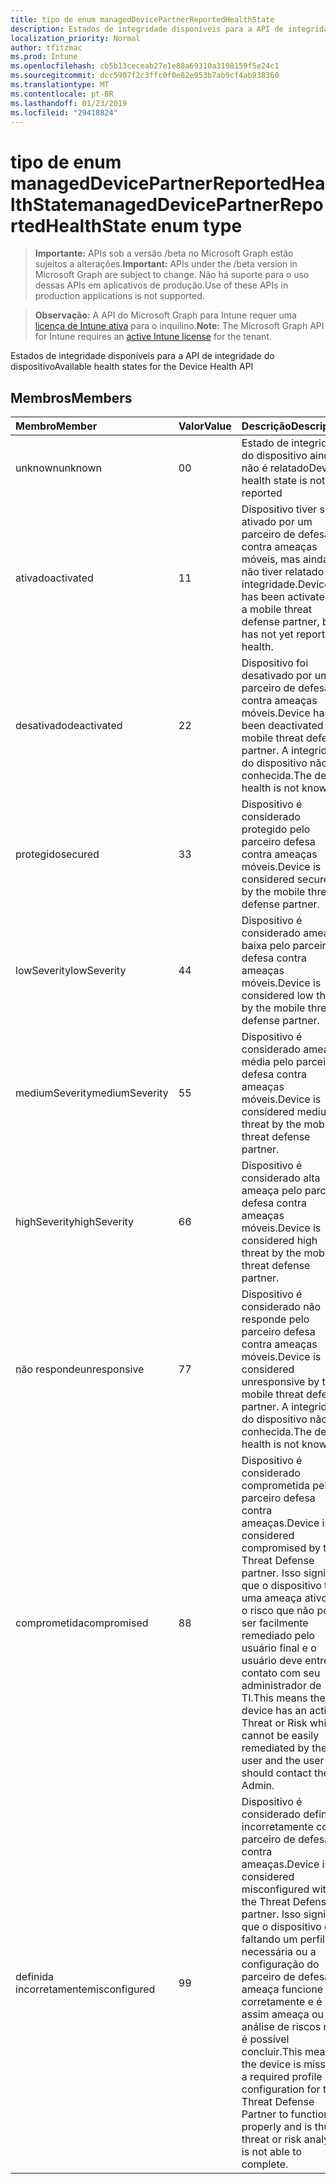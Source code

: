 ```yaml
---
title: tipo de enum managedDevicePartnerReportedHealthState
description: Estados de integridade disponíveis para a API de integridade do dispositivo
localization_priority: Normal
author: tfitzmac
ms.prod: Intune
ms.openlocfilehash: cb5b13ceceab27e1e88a69310a3198159f5e24c1
ms.sourcegitcommit: dcc5907f2c3ffc0f0e82e953b7ab9cf4ab938360
ms.translationtype: MT
ms.contentlocale: pt-BR
ms.lasthandoff: 01/23/2019
ms.locfileid: "29418824"
---
```

# <a name="manageddevicepartnerreportedhealthstate-enum-type"></a><span data-ttu-id="35426-103">tipo de enum managedDevicePartnerReportedHealthState</span><span class="sxs-lookup"><span data-stu-id="35426-103">managedDevicePartnerReportedHealthState enum type</span></span>

> <span data-ttu-id="35426-104">**Importante:** APIs sob a versão /beta no Microsoft Graph estão sujeitos a alterações.</span><span class="sxs-lookup"><span data-stu-id="35426-104">**Important:** APIs under the /beta version in Microsoft Graph are subject to change.</span></span> <span data-ttu-id="35426-105">Não há suporte para o uso dessas APIs em aplicativos de produção.</span><span class="sxs-lookup"><span data-stu-id="35426-105">Use of these APIs in production applications is not supported.</span></span>

> <span data-ttu-id="35426-106">**Observação:** A API do Microsoft Graph para Intune requer uma [licença de Intune ativa](https://go.microsoft.com/fwlink/?linkid=839381) para o inquilino.</span><span class="sxs-lookup"><span data-stu-id="35426-106">**Note:** The Microsoft Graph API for Intune requires an [active Intune license](https://go.microsoft.com/fwlink/?linkid=839381) for the tenant.</span></span>

<span data-ttu-id="35426-107">Estados de integridade disponíveis para a API de integridade do dispositivo</span><span class="sxs-lookup"><span data-stu-id="35426-107">Available health states for the Device Health API</span></span>

## <a name="members"></a><span data-ttu-id="35426-108">Membros</span><span class="sxs-lookup"><span data-stu-id="35426-108">Members</span></span>
|<span data-ttu-id="35426-109">Membro</span><span class="sxs-lookup"><span data-stu-id="35426-109">Member</span></span>|<span data-ttu-id="35426-110">Valor</span><span class="sxs-lookup"><span data-stu-id="35426-110">Value</span></span>|<span data-ttu-id="35426-111">Descrição</span><span class="sxs-lookup"><span data-stu-id="35426-111">Description</span></span>|
|:---|:---|:---|
|<span data-ttu-id="35426-112">unknown</span><span class="sxs-lookup"><span data-stu-id="35426-112">unknown</span></span>|<span data-ttu-id="35426-113">0</span><span class="sxs-lookup"><span data-stu-id="35426-113">0</span></span>|<span data-ttu-id="35426-114">Estado de integridade do dispositivo ainda não é relatado</span><span class="sxs-lookup"><span data-stu-id="35426-114">Device health state is not yet reported</span></span>|
|<span data-ttu-id="35426-115">ativado</span><span class="sxs-lookup"><span data-stu-id="35426-115">activated</span></span>|<span data-ttu-id="35426-116">1</span><span class="sxs-lookup"><span data-stu-id="35426-116">1</span></span>|<span data-ttu-id="35426-117">Dispositivo tiver sido ativado por um parceiro de defesa contra ameaças móveis, mas ainda não tiver relatado integridade.</span><span class="sxs-lookup"><span data-stu-id="35426-117">Device has been activated by a mobile threat defense partner, but has not yet reported health.</span></span>|
|<span data-ttu-id="35426-118">desativado</span><span class="sxs-lookup"><span data-stu-id="35426-118">deactivated</span></span>|<span data-ttu-id="35426-119">2</span><span class="sxs-lookup"><span data-stu-id="35426-119">2</span></span>|<span data-ttu-id="35426-120">Dispositivo foi desativado por um parceiro de defesa contra ameaças móveis.</span><span class="sxs-lookup"><span data-stu-id="35426-120">Device has been deactivated by a mobile threat defense partner.</span></span> <span data-ttu-id="35426-121">A integridade do dispositivo não é conhecida.</span><span class="sxs-lookup"><span data-stu-id="35426-121">The device health is not known.</span></span>|
|<span data-ttu-id="35426-122">protegido</span><span class="sxs-lookup"><span data-stu-id="35426-122">secured</span></span>|<span data-ttu-id="35426-123">3</span><span class="sxs-lookup"><span data-stu-id="35426-123">3</span></span>|<span data-ttu-id="35426-124">Dispositivo é considerado protegido pelo parceiro defesa contra ameaças móveis.</span><span class="sxs-lookup"><span data-stu-id="35426-124">Device is considered secured by the mobile threat defense partner.</span></span>|
|<span data-ttu-id="35426-125">lowSeverity</span><span class="sxs-lookup"><span data-stu-id="35426-125">lowSeverity</span></span>|<span data-ttu-id="35426-126">4</span><span class="sxs-lookup"><span data-stu-id="35426-126">4</span></span>|<span data-ttu-id="35426-127">Dispositivo é considerado ameaça baixa pelo parceiro defesa contra ameaças móveis.</span><span class="sxs-lookup"><span data-stu-id="35426-127">Device is considered low threat by the mobile threat defense partner.</span></span>|
|<span data-ttu-id="35426-128">mediumSeverity</span><span class="sxs-lookup"><span data-stu-id="35426-128">mediumSeverity</span></span>|<span data-ttu-id="35426-129">5</span><span class="sxs-lookup"><span data-stu-id="35426-129">5</span></span>|<span data-ttu-id="35426-130">Dispositivo é considerado ameaça média pelo parceiro defesa contra ameaças móveis.</span><span class="sxs-lookup"><span data-stu-id="35426-130">Device is considered medium threat by the mobile threat defense partner.</span></span>|
|<span data-ttu-id="35426-131">highSeverity</span><span class="sxs-lookup"><span data-stu-id="35426-131">highSeverity</span></span>|<span data-ttu-id="35426-132">6</span><span class="sxs-lookup"><span data-stu-id="35426-132">6</span></span>|<span data-ttu-id="35426-133">Dispositivo é considerado alta ameaça pelo parceiro defesa contra ameaças móveis.</span><span class="sxs-lookup"><span data-stu-id="35426-133">Device is considered high threat by the mobile threat defense partner.</span></span>|
|<span data-ttu-id="35426-134">não responde</span><span class="sxs-lookup"><span data-stu-id="35426-134">unresponsive</span></span>|<span data-ttu-id="35426-135">7</span><span class="sxs-lookup"><span data-stu-id="35426-135">7</span></span>|<span data-ttu-id="35426-136">Dispositivo é considerado não responde pelo parceiro defesa contra ameaças móveis.</span><span class="sxs-lookup"><span data-stu-id="35426-136">Device is considered unresponsive by the mobile threat defense partner.</span></span> <span data-ttu-id="35426-137">A integridade do dispositivo não é conhecida.</span><span class="sxs-lookup"><span data-stu-id="35426-137">The device health is not known.</span></span>|
|<span data-ttu-id="35426-138">comprometida</span><span class="sxs-lookup"><span data-stu-id="35426-138">compromised</span></span>|<span data-ttu-id="35426-139">8</span><span class="sxs-lookup"><span data-stu-id="35426-139">8</span></span>|<span data-ttu-id="35426-140">Dispositivo é considerado comprometida pelo parceiro defesa contra ameaças.</span><span class="sxs-lookup"><span data-stu-id="35426-140">Device is considered compromised by the Threat Defense partner.</span></span> <span data-ttu-id="35426-141">Isso significa que o dispositivo tem uma ameaça ativo ou o risco que não pode ser facilmente remediado pelo usuário final e o usuário deve entre em contato com seu administrador de TI.</span><span class="sxs-lookup"><span data-stu-id="35426-141">This means the device has an active Threat or Risk which cannot be easily remediated by the end user and the user should contact their IT Admin.</span></span>|
|<span data-ttu-id="35426-142">definida incorretamente</span><span class="sxs-lookup"><span data-stu-id="35426-142">misconfigured</span></span>|<span data-ttu-id="35426-143">9</span><span class="sxs-lookup"><span data-stu-id="35426-143">9</span></span>|<span data-ttu-id="35426-144">Dispositivo é considerado definida incorretamente com o parceiro de defesa contra ameaças.</span><span class="sxs-lookup"><span data-stu-id="35426-144">Device is considered misconfigured with the Threat Defense partner.</span></span> <span data-ttu-id="35426-145">Isso significa que o dispositivo está faltando um perfil necessária ou a configuração do parceiro de defesa de ameaça funcione corretamente e é assim ameaça ou a análise de riscos não é possível concluir.</span><span class="sxs-lookup"><span data-stu-id="35426-145">This means the device is missing a required profile or configuration for the Threat Defense Partner to function properly and is thus threat or risk analysis is not able to complete.</span></span>|




